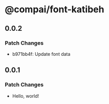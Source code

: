 # @compai/font-katibeh

## 0.0.2

### Patch Changes

- b971bb4f: Update font data

## 0.0.1

### Patch Changes

- Hello, world!
